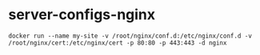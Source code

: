 # server-configs-nginx

```
docker run --name my-site -v /root/nginx/conf.d:/etc/nginx/conf.d -v /root/nginx/cert:/etc/nginx/cert -p 80:80 -p 443:443 -d nginx
```